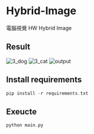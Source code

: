 # Hybrid-Image
電腦視覺 HW Hybrid Image <br>
## Result

![3_dog](https://user-images.githubusercontent.com/49235533/210388930-581705c5-cf1b-4fdd-a12a-fddb3627d5cc.jpg)
![3_cat](https://user-images.githubusercontent.com/49235533/210388923-72b36d4b-26d3-4428-91ef-abb427615f9a.jpg)
![output](https://user-images.githubusercontent.com/49235533/210388431-b7ec797c-58c2-4df4-8b8d-9c3d1e219e0f.jpg)

## Install requirements
```C
pip install -r requirements.txt
```

## Exeucte
```C
python main.py
```
